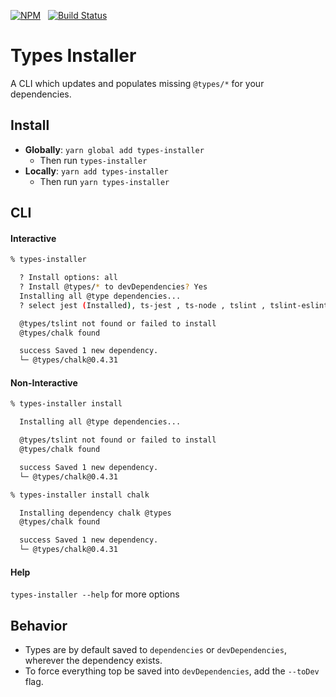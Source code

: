 [![NPM](https://img.shields.io/npm/v/types-installer.svg)](https://nodei.co/npm/types-installer/) &nbsp; [![Build Status](https://travis-ci.org/nfour/types-installer.svg?branch=master)](https://travis-ci.org/nfour/types-installer)

# Types Installer

A CLI which updates and populates missing `@types/*` for your dependencies.

## Install
- **Globally**: `yarn global add types-installer`
  - Then run `types-installer`
- **Locally**: `yarn add types-installer`
  - Then run `yarn types-installer`

## CLI

#### Interactive

```bash
% types-installer

  ? Install options: all
  ? Install @types/* to devDependencies? Yes
  Installing all @type dependencies...
  ? select jest (Installed), ts-jest , ts-node , tslint , tslint-eslint-rules , typescript , chalk , commander (Installed), execa , inquirer

  @types/tslint not found or failed to install
  @types/chalk found

  success Saved 1 new dependency.
  └─ @types/chalk@0.4.31
```

#### Non-Interactive
```bash
% types-installer install

  Installing all @type dependencies...

  @types/tslint not found or failed to install
  @types/chalk found

  success Saved 1 new dependency.
  └─ @types/chalk@0.4.31

```

```bash
% types-installer install chalk

  Installing dependency chalk @types
  @types/chalk found

  success Saved 1 new dependency.
  └─ @types/chalk@0.4.31
```

#### Help

`types-installer --help` for more options


## Behavior

- Types are by default saved to `dependencies` or `devDependencies`, wherever the dependency exists.
- To force everything top be saved into `devDependencies`, add the `--toDev` flag.